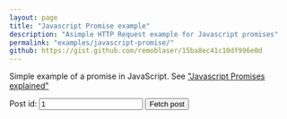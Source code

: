 ```yaml
---
layout: page
title: "Javascript Promise example"
description: "Asimple HTTP Request example for Javascript promises"
permalink: "examples/javascript-promise/"
github: https://gist.github.com/remoblaser/15ba8ec41c10df996e0d
---
```


Simple example of a promise in JavaScript. See ["Javascript Promises explained"](/frontend-shizzle/2015/javascript-promises/)

<label for="amount">Post id:</label>
<input type="text" id="postId" value="1">
<button id="fetchPosts">Fetch post</button>

<div id="ajax-posts">

</div>

<script type="text/javascript">

var apiRoot = 'http://jsonplaceholder.typicode.com/posts/';
var posts = $('#ajax-posts');


$('#fetchPosts').addEventListener("click", function() {
    var postId = $('#postId')[0].value;

    getPost(postId).then(function(response) {
        data = JSON.parse(response);
        addPost(data.id, data.title, data.body);
    }, function(error) {
        console.error("Failed!", error);
    });
});

function $(selector)
{
    return document.querySelector(selector);
}

function addPost(id, title, body)
{
    var post = document.createElement('div');
    post.className = 'ajax-post';

    var titleEl = document.createElement('h2');
    var bodyEl = document.createElement('p');

    titleEl.innerHTML = '#' + id + ': ' + title;
    bodyEl.innerHTML = body;

    post.appendChild(titleEl);
    post.appendChild(bodyEl);
    posts.appendChild(post);
}

function getPost(id) {
    return new Promise(function(resolve, reject) {
        var req = new XMLHttpRequest();
        req.open('GET', apiRoot + id);

        req.onload = function() {
            if (req.status == 200) {
                resolve(req.response);
            }
            else {
                reject(Error(req.statusText));
            }
        };

        req.onerror = function() {
            reject(Error("Network Error"));
        };

        req.send();
    });
}



</script>


